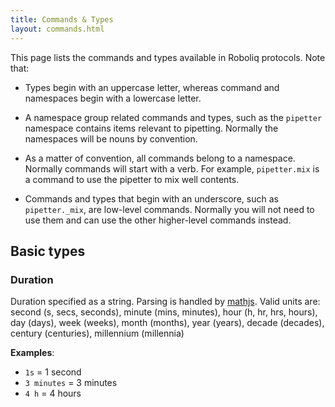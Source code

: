 ```yaml
---
title: Commands & Types
layout: commands.html
---
```


This page lists the commands and types available in Roboliq protocols.
Note that:

* Types begin with an uppercase letter, whereas command and namespaces begin with a lowercase
letter.

* A namespace group related commands and types, such as the `pipetter` namespace
contains items relevant to pipetting.  Normally the namespaces will be nouns by
convention.

* As a matter of convention, all commands belong to a namespace.  Normally
commands will start with a verb.  For example, `pipetter.mix` is a command to
use the pipetter to mix well contents.

* Commands and types that begin with an underscore, such as `pipetter._mix`,
are low-level commands.  Normally you will not need to use them and can use
the other higher-level commands instead.

## Basic types

### Duration

Duration specified as a string.  Parsing is handled by [mathjs](http://mathjs.org/docs/datatypes/units.html).
Valid units are:
second (s, secs, seconds), minute (mins, minutes), hour (h, hr, hrs, hours), day (days), week (weeks), month (months), year (years), decade (decades), century (centuries), millennium (millennia)

**Examples**:

* `1s` = 1 second
* `3 minutes` = 3 minutes
* `4 h` = 4 hours

